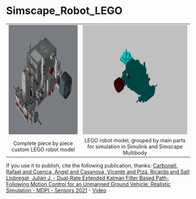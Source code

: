 # Simscape_Robot_LEGO

<table>
  <tr>
    <td>
      <img src="RobotModel_complete.png" alt="Complete Robot Model" height="300">
    </td>
    <td>
      <img src="RobotModel_simulink.png" alt="Simulink Robot Model" height="300">
    </td>
  </tr>
  <tr>
    <td style="text-align: center;">Complete piece by piece custom LEGO robot model</td>
    <td style="text-align: center;">LEGO robot model, grouped by main parts for simulation in Simulink and Simscape Multibody</td>
  </tr>
</table>

If you use it to publish, cite the following publication, thanks:
[Carbonell, Rafael and Cuenca, Ángel and Casanova, Vicente and Pizá, Ricardo and Salt Llobregat, Julián J. - Dual-Rate Extended Kalman Filter Based Path-Following Motion Control for an Unmanned Ground Vehicle: Realistic Simulation - MDPI - Sensors 2021](https://doi.org/10.3390/s21227557) - [Video](https://youtu.be/eWQBw9Ew0UM)
